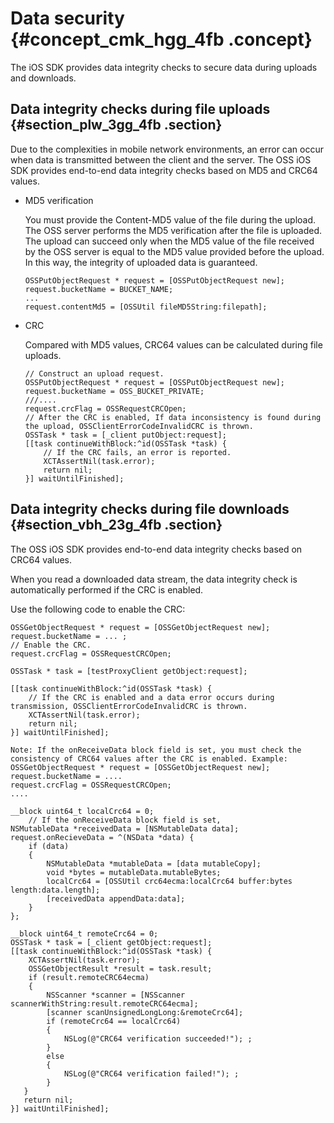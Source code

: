 # Data security {#concept_cmk_hgg_4fb .concept}

The iOS SDK provides data integrity checks to secure data during uploads and downloads.

## Data integrity checks during file uploads {#section_plw_3gg_4fb .section}

Due to the complexities in mobile network environments, an error can occur when data is transmitted between the client and the server. The OSS iOS SDK provides end-to-end data integrity checks based on MD5 and CRC64 values.

-   MD5 verification

    You must provide the Content-MD5 value of the file during the upload. The OSS server performs the MD5 verification after the file is uploaded. The upload can succeed only when the MD5 value of the file received by the OSS server is equal to the MD5 value provided before the upload. In this way, the integrity of uploaded data is guaranteed.

    ```language-java
    OSSPutObjectRequest * request = [OSSPutObjectRequest new];
    request.bucketName = BUCKET_NAME;
    ...
    request.contentMd5 = [OSSUtil fileMD5String:filepath];
    
    ```

-   CRC

    Compared with MD5 values, CRC64 values can be calculated during file uploads.

    ```
    // Construct an upload request.
    OSSPutObjectRequest * request = [OSSPutObjectRequest new];
    request.bucketName = OSS_BUCKET_PRIVATE;
    ///....
    request.crcFlag = OSSRequestCRCOpen;
    // After the CRC is enabled, If data inconsistency is found during the upload, OSSClientErrorCodeInvalidCRC is thrown.
    OSSTask * task = [_client putObject:request];
    [[task continueWithBlock:^id(OSSTask *task) {
        // If the CRC fails, an error is reported.
        XCTAssertNil(task.error);
        return nil;
    }] waitUntilFinished];
    ```


## Data integrity checks during file downloads {#section_vbh_23g_4fb .section}

The OSS iOS SDK provides end-to-end data integrity checks based on CRC64 values.

When you read a downloaded data stream, the data integrity check is automatically performed if the CRC is enabled.

Use the following code to enable the CRC:

```language-java
OSSGetObjectRequest * request = [OSSGetObjectRequest new];
request.bucketName = ... ;
// Enable the CRC.
request.crcFlag = OSSRequestCRCOpen;

OSSTask * task = [testProxyClient getObject:request];

[[task continueWithBlock:^id(OSSTask *task) {
	// If the CRC is enabled and a data error occurs during transmission, OSSClientErrorCodeInvalidCRC is thrown.
    XCTAssertNil(task.error);
    return nil;
}] waitUntilFinished];

Note: If the onReceiveData block field is set, you must check the consistency of CRC64 values after the CRC is enabled. Example:
OSSGetObjectRequest * request = [OSSGetObjectRequest new];
request.bucketName = ....
request.crcFlag = OSSRequestCRCOpen;
....
    
__block uint64_t localCrc64 = 0;
	// If the onReceiveData block field is set,
NSMutableData *receivedData = [NSMutableData data];
request.onRecieveData = ^(NSData *data) {
	if (data)
	{
		NSMutableData *mutableData = [data mutableCopy];
    	void *bytes = mutableData.mutableBytes;
    	localCrc64 = [OSSUtil crc64ecma:localCrc64 buffer:bytes length:data.length];
    	[receivedData appendData:data];
    }
};
    
__block uint64_t remoteCrc64 = 0;
OSSTask * task = [_client getObject:request];
[[task continueWithBlock:^id(OSSTask *task) {
	XCTAssertNil(task.error);
   	OSSGetObjectResult *result = task.result;
    if (result.remoteCRC64ecma) 
	{
    	NSScanner *scanner = [NSScanner scannerWithString:result.remoteCRC64ecma];
		[scanner scanUnsignedLongLong:&remoteCrc64];
        if (remoteCrc64 == localCrc64)
        {
        	NSLog(@"CRC64 verification succeeded!"); ;
        }
		else
        {
        	NSLog(@"CRC64 verification failed!"); ;
        }
   }
   return nil;
}] waitUntilFinished];

```

